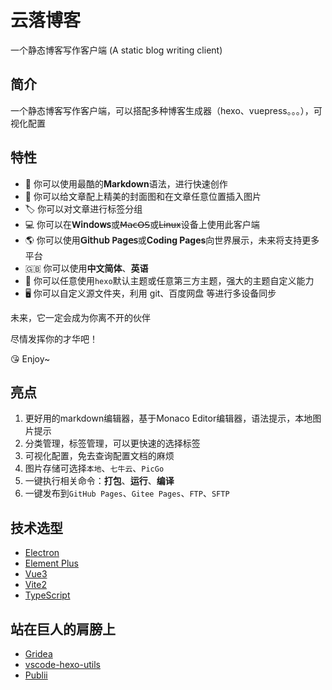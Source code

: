 # 云落博客

️一个静态博客写作客户端 (A static blog writing client)

## 简介

一个静态博客写作客户端，可以搭配多种博客生成器（hexo、vuepress。。。），可视化配置

## 特性

- 📝 你可以使用最酷的**Markdown**语法，进行快速创作
- 🌉 你可以给文章配上精美的封面图和在文章任意位置插入图片
- 🏷️ 你可以对文章进行标签分组
- 💻 你可以在**𝖶𝗂𝗇𝖽𝗈𝗐𝗌**或~~𝖬𝖺𝖼𝖮𝖲~~或~~Linux~~设备上使用此客户端
- 🌎 你可以使用**𝖦𝗂𝗍𝗁𝗎𝖻 𝖯𝖺𝗀𝖾𝗌**或**Coding Pages**向世界展示，未来将支持更多平台
- 🇬🇧 你可以使用**中文简体**、**英语**
- 🌁 你可以任意使用`hexo`默认主题或任意第三方主题，强大的主题自定义能力
- 🖥 你可以自定义源文件夹，利用 git、百度网盘 等进行多设备同步

未来，它一定会成为你离不开的伙伴

尽情发挥你的才华吧！

😘 Enjoy~

## 亮点

1. 更好用的markdown编辑器，基于Monaco Editor编辑器，语法提示，本地图片提示
2. 分类管理，标签管理，可以更快速的选择标签
3. 可视化配置，免去查询配置文档的麻烦
4. 图片存储可选择`本地`、`七牛云`、`PicGo`
5. 一键执行相关命令：**打包**、**运行**、**编译**
6. 一键发布到`GitHub Pages`、`Gitee Pages`、`FTP`、`SFTP`

## 技术选型

- [Electron](https://github.com/electron/electron)
- [Element Plus](https://element-plus.gitee.io/zh-CN/)
- [Vue3](https://v3.cn.vuejs.org/)
- [Vite2](https://vitejs.cn/)
- [TypeScript](https://www.tslang.cn/)

## 站在巨人的肩膀上

- [Gridea](https://gitee.com/fehey/gridea)
- [vscode-hexo-utils](https://gitee.com/cwxyz007/vscode-hexo-utils)
- [Publii](https://github.com/GetPublii/Publii)
